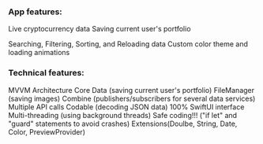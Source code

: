 ### App features:
Live cryptocurrency data
Saving current user's portfolio

Searching, Filtering, Sorting, and Reloading data
Custom color theme and loading animations

### Technical features:
MVVM Architecture
Core Data (saving current user's portfolio)
FileManager (saving images)
Combine (publishers/subscribers for several data services)
Multiple API calls
Codable (decoding JSON data)
100% SwiftUI interface
Multi-threading (using background threads)
Safe coding!!! ("if let" and "guard" statements to avoid crashes)
Extensions(Doulbe, String, Date, Color, PreviewProvider)
